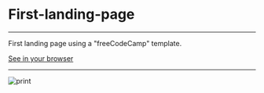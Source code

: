 # First-landing-page
***

 First landing page using a "freeCodeCamp" template.
 
 [See in your browser](https://willson-alflen.github.io/first-landing-page/)
 ***
 
 
 ![print](https://user-images.githubusercontent.com/87523872/135259806-df920133-2a06-4c01-b7fa-da1774fef963.png)
